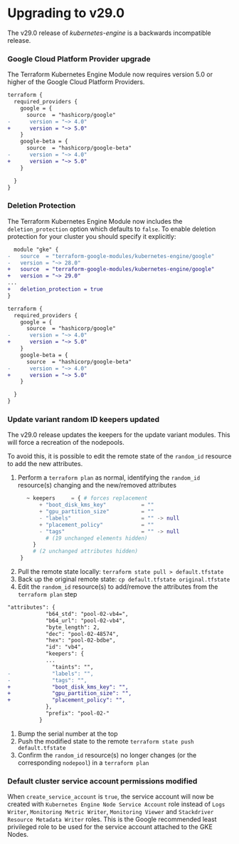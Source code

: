# Upgrading to v29.0
The v29.0 release of *kubernetes-engine* is a backwards incompatible
release.

### Google Cloud Platform Provider upgrade
The Terraform Kubernetes Engine Module now requires version 5.0 or higher of the Google Cloud Platform Providers.

```diff
terraform {
  required_providers {
    google = {
      source  = "hashicorp/google"
-      version = "~> 4.0"
+      version = "~> 5.0"
    }
    google-beta = {
      source  = "hashicorp/google-beta"
-      version = "~> 4.0"
+      version = "~> 5.0"
    }

  }
}
```

### Deletion Protection
The Terraform Kubernetes Engine Module now includes the `deletion_protection` option which defaults to `false`.  To enable deletion protection for your cluster you should specify it explicitly:

```diff
  module "gke" {
-   source  = "terraform-google-modules/kubernetes-engine/google"
-   version = "~> 28.0"
+   source  = "terraform-google-modules/kubernetes-engine/google"
+   version = "~> 29.0"
...
+   deletion_protection = true
}
```

```diff
terraform {
  required_providers {
    google = {
      source  = "hashicorp/google"
-      version = "~> 4.0"
+      version = "~> 5.0"
    }
    google-beta = {
      source  = "hashicorp/google-beta"
-      version = "~> 4.0"
+      version = "~> 5.0"
    }

  }
}
```

### Update variant random ID keepers updated

The v29.0 release updates the keepers for the update variant modules. This will force a recreation of the nodepools.

To avoid this, it is possible to edit the remote state of the `random_id` resource to add the new attributes.

1. Perform a `terraform plan` as normal, identifying the `random_id` resource(s) changing and the new/removed attributes
```tf
      ~ keepers     = { # forces replacement
          + "boot_disk_kms_key"           = ""
          + "gpu_partition_size"          = ""
          - "labels"                      = "" -> null
          + "placement_policy"            = ""
          - "tags"                        = "" -> null
            # (19 unchanged elements hidden)
        }
        # (2 unchanged attributes hidden)
    }
```
2. Pull the remote state locally: `terraform state pull > default.tfstate`
3. Back up the original remote state: `cp default.tfstate original.tfstate`
4. Edit the `random_id` resource(s) to add/remove the attributes from the `terraform plan` step
```diff
"attributes": {
            "b64_std": "pool-02-vb4=",
            "b64_url": "pool-02-vb4",
            "byte_length": 2,
            "dec": "pool-02-48574",
            "hex": "pool-02-bdbe",
            "id": "vb4",
            "keepers": {
            ...
              "taints": "",
-             "labels": "",
-             "tags": "",
+             "boot_disk_kms_key": "",
+             "gpu_partition_size": "",
+             "placement_policy": "",
            },
            "prefix": "pool-02-"
          }
```
1. Bump the serial number at the top
2. Push the modified state to the remote `terraform state push default.tfstate`
3. Confirm the `random_id` resource(s) no longer changes (or the corresponding `nodepool`) in a `terraform plan`

### Default cluster service account permissions modified

When `create_service_account` is `true`, the service account will now be created with `Kubernetes Engine Node Service Account` role instead of `Logs Writer`, `Monitoring Metric Writer`, `Monitoring Viewer` and `Stackdriver Resource Metadata Writer` roles.
This is the Google recommended least privileged role to be used for the service account attached to the GKE Nodes.
